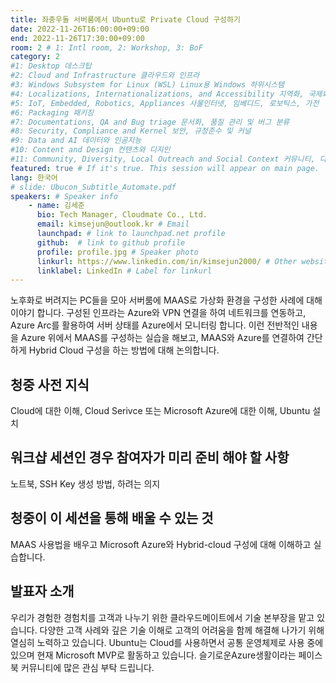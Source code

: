 ```yaml
---
title: 좌충우돌 서버룸에서 Ubuntu로 Private Cloud 구성하기 
date: 2022-11-26T16:00:00+09:00
end: 2022-11-26T17:30:00+09:00
room: 2 # 1: Intl room, 2: Workshop, 3: BoF
category: 2
#1: Desktop 데스크탑
#2: Cloud and Infrastructure 클라우드와 인프라
#3: Windows Subsystem for Linux (WSL) Linux용 Windows 하위시스템
#4: Localizations, Internationalizations, and Accessibility 지역화, 국제화 및 접근성
#5: IoT, Embedded, Robotics, Appliances 사물인터넷, 임베디드, 로보틱스, 가전
#6: Packaging 패키징
#7: Documentations, QA and Bug triage 문서화, 품질 관리 및 버그 분류
#8: Security, Compliance and Kernel 보안, 규정준수 및 커널
#9: Data and AI 데이터와 인공지능
#10: Content and Design 컨텐츠와 디지인
#11: Community, Diversity, Local Outreach and Social Context 커뮤니티, 다양성, 지역 사회 협력과 사회적 관점
featured: true # If it's true. This session will appear on main page.
lang: 한국어
# slide: Ubucon_Subtitle_Automate.pdf
speakers: # Speaker info
    - name: 김세준
      bio: Tech Manager, Cloudmate Co., Ltd.
      email: kimsejun@outlook.kr # Email
      launchpad: # link to launchpad.net profile
      github:  # link to github profile
      profile: profile.jpg # Speaker photo
      linkurl: https://www.linkedin.com/in/kimsejun2000/ # Other website link url
      linklabel: LinkedIn # Label for linkurl
---
```


노후화로 버려지는 PC들을 모아 서버룸에 MAAS로 가상화 환경을 구성한 사례에 대해 이야기 합니다. 구성된 인프라는 Azure와 VPN 연결을 하여 네트워크를 연동하고, Azure Arc를 활용하여 서버 상태를 Azure에서 모니터링 합니다. 이런 전반적인 내용을 Azure 위에서 MAAS를 구성하는 실습을 해보고, MAAS와 Azure를 연결하여 간단하게 Hybrid Cloud 구성을 하는 방법에 대해 논의합니다.

## 청중 사전 지식
Cloud에 대한 이해, Cloud Serivce 또는 Microsoft Azure에 대한 이해, Ubuntu 설치

## 워크샵 세션인 경우 참여자가 미리 준비 해야 할 사항
노트북, SSH Key 생성 방법, 하려는 의지

## 청중이 이 세션을 통해 배울 수 있는 것
MAAS 사용법을 배우고 Microsoft Azure와 Hybrid-cloud 구성에 대해 이해하고 실습합니다.

## 발표자 소개
우리가 경험한 경험치를 고객과 나누기 위한 클라우드메이트에서 기술 본부장을 맡고 있습니다. 다양한 고객 사례와 깊은 기술 이해로 고객의 어려움을 함께 해결해 나가기 위해 열심히 노력하고 있습니다. Ubuntu는 Cloud를 사용하면서 공통 운영체제로 사용 중에 있으며 현재 Microsoft MVP로 활동하고 있습니다. 슬기로운Azure생활이라는 페이스북 커뮤니티에 많은 관심 부탁 드립니다.